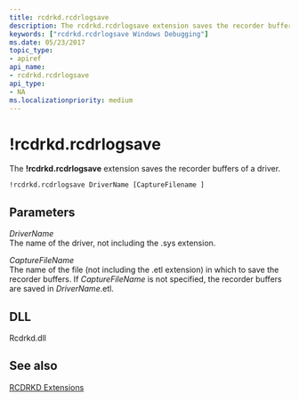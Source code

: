 ```yaml
---
title: rcdrkd.rcdrlogsave
description: The rcdrkd.rcdrlogsave extension saves the recorder buffers of a driver.
keywords: ["rcdrkd.rcdrlogsave Windows Debugging"]
ms.date: 05/23/2017
topic_type:
- apiref
api_name:
- rcdrkd.rcdrlogsave
api_type:
- NA
ms.localizationpriority: medium
---
```


# !rcdrkd.rcdrlogsave


The **!rcdrkd.rcdrlogsave** extension saves the recorder buffers of a driver.

```dbgcmd
!rcdrkd.rcdrlogsave DriverName [CaptureFilename ]
```

## <span id="ddk__devobj_dbg"></span><span id="DDK__DEVOBJ_DBG"></span>Parameters


<span id="_______DriverName______"></span><span id="_______drivername______"></span><span id="_______DRIVERNAME______"></span> *DriverName*   
The name of the driver, not including the .sys extension.

<span id="_______CaptureFileName______"></span><span id="_______capturefilename______"></span><span id="_______CAPTUREFILENAME______"></span> *CaptureFileName*   
The name of the file (not including the .etl extension) in which to save the recorder buffers. If *CaptureFileName* is not specified, the recorder buffers are saved in *DriverName*.etl.

## <span id="DLL"></span><span id="dll"></span>DLL


Rcdrkd.dll

## <span id="see_also"></span>See also


[RCDRKD Extensions](rcdrkd-extensions.md)

 

 






